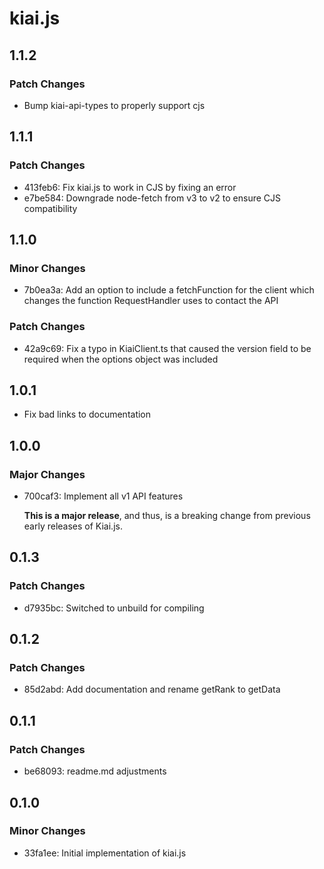 # kiai.js

## 1.1.2

### Patch Changes

-   Bump kiai-api-types to properly support cjs

## 1.1.1

### Patch Changes

-   413feb6: Fix kiai.js to work in CJS by fixing an error
-   e7be584: Downgrade node-fetch from v3 to v2 to ensure CJS compatibility

## 1.1.0

### Minor Changes

-   7b0ea3a: Add an option to include a fetchFunction for the client which changes the function RequestHandler uses to contact the API

### Patch Changes

-   42a9c69: Fix a typo in KiaiClient.ts that caused the version field to be required when the options object was included

## 1.0.1

-   Fix bad links to documentation

## 1.0.0

### Major Changes

-   700caf3: Implement all v1 API features

    **This is a major release**, and thus, is a breaking change from previous early releases of Kiai.js.

## 0.1.3

### Patch Changes

-   d7935bc: Switched to unbuild for compiling

## 0.1.2

### Patch Changes

-   85d2abd: Add documentation and rename getRank to getData

## 0.1.1

### Patch Changes

-   be68093: readme.md adjustments

## 0.1.0

### Minor Changes

-   33fa1ee: Initial implementation of kiai.js
